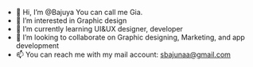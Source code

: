 - 👋 Hi, I’m @Bajuya You can call me Gia.
- 👀 I’m interested in Graphic design
- 🌱 I’m currently learning UI&UX designer, developer
- 💞️ I’m looking to collaborate on Graphic designing, Marketing, and app development
- 📫 You can reach me with my mail account: sbajunaa@gmail.com

<!---
Bajuya/Bajuya is a ✨ special ✨ repository because its `README.md` (this file) appears on your GitHub profile.
You can click the Preview link to take a look at your changes.
--->
